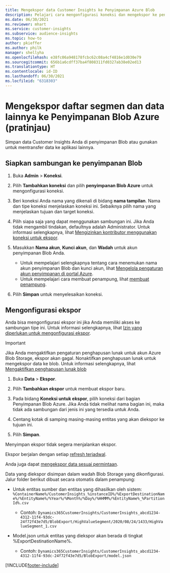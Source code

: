 ```yaml
---
title: Mengekspor data Customer Insights ke Penyimpanan Azure Blob
description: Pelajari cara mengonfigurasi koneksi dan mengekspor ke penyimpanan Blob.
ms.date: 06/30/2021
ms.reviewer: mhart
ms.service: customer-insights
ms.subservice: audience-insights
ms.topic: how-to
author: pkieffer
ms.author: philk
manager: shellyha
ms.openlocfilehash: e38fc06a948178fcbc62c08a4cf4816e1d030e79
ms.sourcegitcommit: 656b1a6cdff37ba4f808311fd0327ab38e02ed13
ms.translationtype: HT
ms.contentlocale: id-ID
ms.lasthandoff: 06/30/2021
ms.locfileid: "6318303"
---
```

# <a name="export-segment-list-and-other-data-to-azure-blob-storage-preview"></a>Mengekspor daftar segmen dan data lainnya ke Penyimpanan Blob Azure (pratinjau)

Simpan data Customer Insights Anda di penyimpanan Blob atau gunakan untuk mentransfer data ke aplikasi lainnya.

## <a name="set-up-the-connection-to-blob-storage"></a>Siapkan sambungan ke penyimpanan Blob

1. Buka **Admin** > **Koneksi**.

1. Pilih **Tambahkan koneksi** dan pilih **penyimpanan Blob Azure** untuk mengonfigurasi koneksi.

1. Beri koneksi Anda nama yang dikenali di bidang **nama tampilan**. Nama dan tipe koneksi menjelaskan koneksi ini. Sebaiknya pilih nama yang menjelaskan tujuan dan target koneksi.

1. Pilih siapa saja yang dapat menggunakan sambungan ini. Jika Anda tidak mengambil tindakan, defaultnya adalah Administrator. Untuk informasi selengkapnya, lihat [Mengizinkan kontributor menggunakan koneksi untuk ekspor](connections.md#allow-contributors-to-use-a-connection-for-exports).

1. Masukkan **Nama akun**, **Kunci akun**, dan **Wadah** untuk akun penyimpanan Blob Anda.
    - Untuk mempelajari selengkapnya tentang cara menemukan nama akun penyimpanan Blob dan kunci akun, lihat [Mengelola pengaturan akun penyimpanan di portal Azure](/azure/storage/common/storage-account-manage).
    - Untuk mempelajari cara membuat penampung, lihat [membuat penampung](/azure/storage/blobs/storage-quickstart-blobs-portal#create-a-container).

1. Pilih **Simpan** untuk menyelesaikan koneksi. 

## <a name="configure-an-export"></a>Mengonfigurasi ekspor

Anda bisa mengonfigurasi ekspor ini jika Anda memiliki akses ke sambungan tipe ini. Untuk informasi selengkapnya, lihat [Izin yang diperlukan untuk mengonfigurasi ekspor](export-destinations.md#set-up-a-new-export).

> [!IMPORTANT]
> Jika Anda mengaktifkan pengaturan penghapusan lunak untuk akun Azure Blob Storage, ekspor akan gagal. Nonaktifkan penghapusan lunak untuk mengekspor data ke blob. Untuk informasi selengkapnya, lihat [Mengaktifkan penghapusan lunak blob](/azure/storage/blobs/soft-delete-blob-enable.md)

1. Buka **Data** > **Ekspor**.

1. Pilih **Tambahkan ekspor** untuk membuat ekspor baru.

1. Pada bidang **Koneksi untuk ekspor**, pilih koneksi dari bagian Penyimpanan Blob Azure. Jika Anda tidak melihat nama bagian ini, maka tidak ada sambungan dari jenis ini yang tersedia untuk Anda.

1. Centang kotak di samping masing-masing entitas yang akan diekspor ke tujuan ini.

1. Pilih **Simpan**.

Menyimpan ekspor tidak segera menjalankan ekspor.

Ekspor berjalan dengan setiap [refresh terjadwal](system.md#schedule-tab).     

Anda juga dapat [mengekspor data sesuai permintaan](export-destinations.md#run-exports-on-demand). 

Data yang diekspor disimpan dalam wadah Blob Storage yang dikonfigurasi. Jalur folder berikut dibuat secara otomatis dalam penampung:

- Untuk entitas sumber dan entitas yang dihasilkan oleh sistem:   
  `%ContainerName%/CustomerInsights_%instanceID%/%ExportDestinationName%/%EntityName%/%Year%/%Month%/%Day%/%HHMM%/%EntityName%_%PartitionId%.csv`  
  - Contoh: `Dynamics365CustomerInsights/CustomerInsights_abcd1234-4312-11f4-93dc-24f72f43e7d5/BlobExport/HighValueSegment/2020/08/24/1433/HighValueSegment_1.csv`
 
- Model.json untuk entitas yang diekspor akan berada di tingkat %ExportDestinationName%.  
  - Contoh: `Dynamics365CustomerInsights/CustomerInsights_abcd1234-4312-11f4-93dc-24f72f43e7d5/BlobExport/model.json`

[!INCLUDE[footer-include](../includes/footer-banner.md)]
